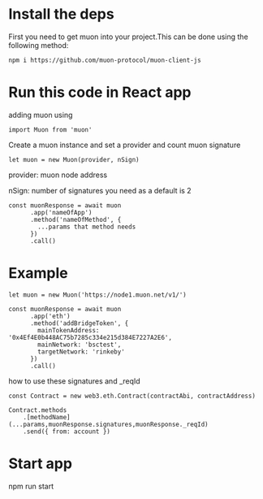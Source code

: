# Install the deps

First you need to get muon into your project.This can be done using the following method:

    npm i https://github.com/muon-protocol/muon-client-js

# Run this code in React app

adding muon using

    import Muon from 'muon'

Create a muon instance and set a provider and count muon signature

    let muon = new Muon(provider, nSign)

provider: muon node address

nSign: number of signatures you need as a default is 2

    const muonResponse = await muon
          .app('nameOfApp')
          .method('nameOfMethod', {
            ...params that method needs
          })
          .call()

# Example

    let muon = new Muon('https://node1.muon.net/v1/')

    const muonResponse = await muon
          .app('eth')
          .method('addBridgeToken', {
            mainTokenAddress: '0x4Ef4E0b448AC75b7285c334e215d384E7227A2E6',
            mainNetwork: 'bsctest',
            targetNetwork: 'rinkeby'
          })
          .call()

how to use these signatures and \_reqId

    const Contract = new web3.eth.Contract(contractAbi, contractAddress)

    Contract.methods
        .[methodName](...params,muonResponse.signatures,muonResponse._reqId)
        .send({ from: account })

# Start app

npm run start
